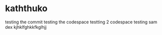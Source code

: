 # kaththuko
testing the commit
testing the codespace
testting 2 codespace
testing sam dex kjhklfghkkfkglhjj